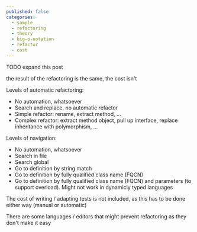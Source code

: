 ```yaml
---
published: false
categories:
  - sample
  - refactoring
  - theory
  - big-o-notation
  - refactor
  - cost
---
```


TODO expand this post

the result of the refactoring is the same, the cost isn't

Levels of automatic refactoring:

  * No automation, whatsoever
  * Search and replace, no automatic refactor
  * Simple refactor: rename, extract method, ...
  * Complex refactor: extract method object, pull up interface, replace inheritance with polymorphism, ...

Levels of navigation:

  * No automation, whatsoever
  * Search in file
  * Search global
  * Go to definition by string match
  * Go to definition by fully qualified class name (FQCN)
  * Go to definition by fully qualified class name (FQCN) and parameters (to support overload). Might not work in dynamicly typed languages

The cost of writing / adapting tests is not included, as this has to be done either way (manual or automatic)

There are some languages / editors that might prevent refactoring as they don't make it easy
